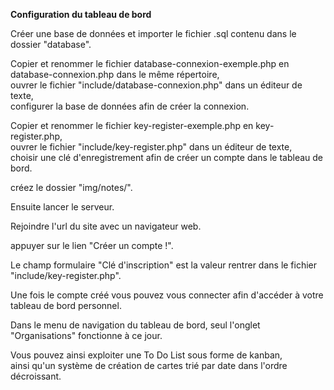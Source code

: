 **Configuration du tableau de bord**

Créer une base de données et importer le fichier .sql contenu dans le dossier "database".

Copier et renommer le fichier database-connexion-exemple.php en database-connexion.php dans le même répertoire,  
ouvrer le fichier "include/database-connexion.php" dans un éditeur de texte,  
configurer la base de données afin de créer la connexion.

Copier et renommer le fichier key-register-exemple.php en key-register.php,  
ouvrer le fichier "include/key-register.php" dans un éditeur de texte,  
choisir une clé d'enregistrement afin de créer un compte dans le tableau de bord.

créez le dossier "img/notes/".



Ensuite lancer le serveur.

Rejoindre l'url du site avec un navigateur web.

appuyer sur le lien "Créer un compte !".

Le champ formulaire "Clé d'inscription" est la valeur rentrer dans le fichier "include/key-register.php".

Une fois le compte créé vous pouvez vous connecter afin d'accéder à votre tableau de bord personnel.

Dans le menu de navigation du tableau de bord, seul l'onglet "Organisations" fonctionne à ce jour.

Vous pouvez ainsi exploiter une To Do List sous forme de kanban,  
ainsi qu'un système de création de cartes trié par date dans l'ordre décroissant.
